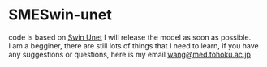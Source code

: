 # SMESwin-unet


code is based on [Swin Unet](https://github.com/HuCaoFighting/Swin-Unet)
I will release the model as soon as possible.  
I am a begginer, there are still lots of things that I need to learn, if you have any suggestions or questions, here is my email wang@med.tohoku.ac.jp
